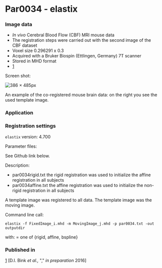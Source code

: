 # Par0034 - elastix

###  Image data

* _In vivo_ Cerebral Blood Flow (CBF) MRI mouse data
* The registration steps were carried out with the second image of the CBF dataset
* Voxel size 0.296291 x 0.3
* Acquired with a Bruker Biospin (Ettlingen, Germany) 7T scanner
* Stored in MHD format
* [1]


Screen shot:

![386 × 485px][1]

An example of the co-registered mouse brain data: on the right you see the used template image.

###  Application

###  Registration settings

`elastix` version: 4.700

Parameter files:

See Github link below.

Description:

* par0034rigid.txt the rigid registration was used to initialize the affine registration in all subjects
* par0034affine.txt the affine registration was used to initialize the non-rigid registration in all subjects

A template image was registered to all data. The template image was the moving image.

Command line call:


    elastix -f FixedImage_i.mhd -m MovingImage_j.mhd -p par0034.txt -out outputdir


with:  = one of {rigid, affine, bspline}

###  Published in

[1] [D.I. Bink _et al.,_ "," _in preparation_ 2016]

[1]: http://elastix.bigr.nl/wiki/images/2/25/Bink_elastix_wiki_IN_VIVO_CBF_screenshot.png
